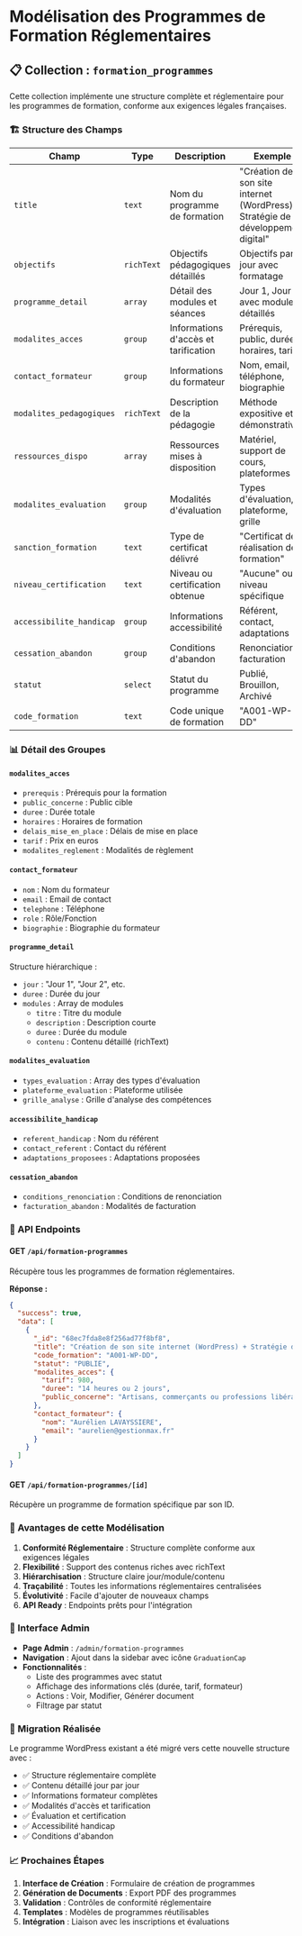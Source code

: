 # Modélisation des Programmes de Formation Réglementaires

## 📋 Collection : `formation_programmes`

Cette collection implémente une structure complète et réglementaire pour les programmes de formation, conforme aux exigences légales françaises.

### 🏗️ Structure des Champs

| Champ | Type | Description | Exemple |
|-------|------|-------------|---------|
| `title` | `text` | Nom du programme de formation | "Création de son site internet (WordPress) + Stratégie de développement digital" |
| `objectifs` | `richText` | Objectifs pédagogiques détaillés | Objectifs par jour avec formatage |
| `programme_detail` | `array` | Détail des modules et séances | Jour 1, Jour 2 avec modules détaillés |
| `modalites_acces` | `group` | Informations d'accès et tarification | Prérequis, public, durée, horaires, tarif |
| `contact_formateur` | `group` | Informations du formateur | Nom, email, téléphone, biographie |
| `modalites_pedagogiques` | `richText` | Description de la pédagogie | Méthode expositive et démonstrative |
| `ressources_dispo` | `array` | Ressources mises à disposition | Matériel, support de cours, plateformes |
| `modalites_evaluation` | `group` | Modalités d'évaluation | Types d'évaluation, plateforme, grille |
| `sanction_formation` | `text` | Type de certificat délivré | "Certificat de réalisation de formation" |
| `niveau_certification` | `text` | Niveau ou certification obtenue | "Aucune" ou niveau spécifique |
| `accessibilite_handicap` | `group` | Informations accessibilité | Référent, contact, adaptations |
| `cessation_abandon` | `group` | Conditions d'abandon | Renonciation, facturation |
| `statut` | `select` | Statut du programme | Publié, Brouillon, Archivé |
| `code_formation` | `text` | Code unique de formation | "A001-WP-DD" |

### 📊 Détail des Groupes

#### `modalites_acces`
- `prerequis` : Prérequis pour la formation
- `public_concerne` : Public cible
- `duree` : Durée totale
- `horaires` : Horaires de formation
- `delais_mise_en_place` : Délais de mise en place
- `tarif` : Prix en euros
- `modalites_reglement` : Modalités de règlement

#### `contact_formateur`
- `nom` : Nom du formateur
- `email` : Email de contact
- `telephone` : Téléphone
- `role` : Rôle/Fonction
- `biographie` : Biographie du formateur

#### `programme_detail`
Structure hiérarchique :
- `jour` : "Jour 1", "Jour 2", etc.
- `duree` : Durée du jour
- `modules` : Array de modules
  - `titre` : Titre du module
  - `description` : Description courte
  - `duree` : Durée du module
  - `contenu` : Contenu détaillé (richText)

#### `modalites_evaluation`
- `types_evaluation` : Array des types d'évaluation
- `plateforme_evaluation` : Plateforme utilisée
- `grille_analyse` : Grille d'analyse des compétences

#### `accessibilite_handicap`
- `referent_handicap` : Nom du référent
- `contact_referent` : Contact du référent
- `adaptations_proposees` : Adaptations proposées

#### `cessation_abandon`
- `conditions_renonciation` : Conditions de renonciation
- `facturation_abandon` : Modalités de facturation

### 🔗 API Endpoints

#### GET `/api/formation-programmes`
Récupère tous les programmes de formation réglementaires.

**Réponse :**
```json
{
  "success": true,
  "data": [
    {
      "_id": "68ec7fda8e8f256ad77f8bf8",
      "title": "Création de son site internet (WordPress) + Stratégie de développement digital",
      "code_formation": "A001-WP-DD",
      "statut": "PUBLIE",
      "modalites_acces": {
        "tarif": 980,
        "duree": "14 heures ou 2 jours",
        "public_concerne": "Artisans, commerçants ou professions libérales."
      },
      "contact_formateur": {
        "nom": "Aurélien LAVAYSSIERE",
        "email": "aurelien@gestionmax.fr"
      }
    }
  ]
}
```

#### GET `/api/formation-programmes/[id]`
Récupère un programme de formation spécifique par son ID.

### 🎯 Avantages de cette Modélisation

1. **Conformité Réglementaire** : Structure complète conforme aux exigences légales
2. **Flexibilité** : Support des contenus riches avec richText
3. **Hiérarchisation** : Structure claire jour/module/contenu
4. **Traçabilité** : Toutes les informations réglementaires centralisées
5. **Évolutivité** : Facile d'ajouter de nouveaux champs
6. **API Ready** : Endpoints prêts pour l'intégration

### 📱 Interface Admin

- **Page Admin** : `/admin/formation-programmes`
- **Navigation** : Ajout dans la sidebar avec icône `GraduationCap`
- **Fonctionnalités** :
  - Liste des programmes avec statut
  - Affichage des informations clés (durée, tarif, formateur)
  - Actions : Voir, Modifier, Générer document
  - Filtrage par statut

### 🚀 Migration Réalisée

Le programme WordPress existant a été migré vers cette nouvelle structure avec :
- ✅ Structure réglementaire complète
- ✅ Contenu détaillé jour par jour
- ✅ Informations formateur complètes
- ✅ Modalités d'accès et tarification
- ✅ Évaluation et certification
- ✅ Accessibilité handicap
- ✅ Conditions d'abandon

### 📈 Prochaines Étapes

1. **Interface de Création** : Formulaire de création de programmes
2. **Génération de Documents** : Export PDF des programmes
3. **Validation** : Contrôles de conformité réglementaire
4. **Templates** : Modèles de programmes réutilisables
5. **Intégration** : Liaison avec les inscriptions et évaluations
